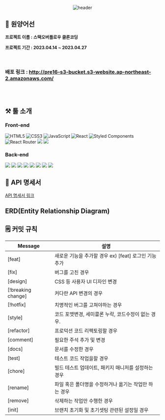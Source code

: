 <div align="center">

![header](https://capsule-render.vercel.app/api?type=waving&height=200&text=Stack&nbsp;Overflow&customColorList=idx2&animation=fadeIn) 
</div>

## 🚢 원양어선
**프로젝트 이름 : 스택오버플로우 클론코딩**  

**프로젝트 기간 : 2023.04.14 ~ 2023.04.27**   
<br />
<br />

### 배포 링크 : http://pre16-s3-bucket.s3-website.ap-northeast-2.amazonaws.com/ 
<br />
<br />

## ⚒️ 툴 소개

### Front-end
 ![HTML5](https://img.shields.io/badge/html5-%23E34F26.svg?style=for-the-badge&logo=html5&logoColor=white)
  ![CSS3](https://img.shields.io/badge/css3-%231572B6.svg?style=for-the-badge&logo=css3&logoColor=white)
  ![JavaScript](https://img.shields.io/badge/javascript-%23323330.svg?style=for-the-badge&logo=javascript&logoColor=%23FFE953)
  ![React](https://img.shields.io/badge/react-%2320232a.svg?style=for-the-badge&logo=react&logoColor=%2361DAFB)
  ![Styled Components](https://img.shields.io/badge/styled--components-DB7093?style=for-the-badge&logo=styled-components&logoColor=white)
  ![React Router](https://img.shields.io/badge/React_Router-CA4245?style=for-the-badge&logo=react-router&logoColor=white)
  <img src="https://img.shields.io/badge/axios-5A29E4?style=for-the-badge&logo=axios&logoColor=white">
  <img src="https://img.shields.io/badge/amazon s3-569A31?style=for-the-badge&logo=amazon s3&logoColor=white">


   
   ### Back-end
   <img src="https://img.shields.io/badge/java-1E8CBE?style=for-the-badge&logo=java&logoColor=white"> <img src="https://img.shields.io/badge/intellijidea-000000?style=for-the-badge&logo=intellijidea&logoColor=white">
    <img src="https://img.shields.io/badge/spring boot-6DB33F?style=for-the-badge&logo=spring boot&logoColor=white">
    <img src="https://img.shields.io/badge/spring security-6DB33F?style=for-the-badge&logo=spring security&logoColor=white">
    <img src="https://img.shields.io/badge/mySQL-4479A1?style=for-the-badge&logo=mySQL&logoColor=white">
    <img src="https://img.shields.io/badge/JWT-d63aff?style=for-the-badge&logo=JWT&logoColor=white">
    <img src="https://img.shields.io/badge/Amazon EC2-FF9900?style=for-the-badge&logo=Amazon EC2&logoColor=white">
    <img src="https://img.shields.io/badge/amazonrds-527FFF?style=for-the-badge&logo=amazonrds&logoColor=white">
    
   
   ## 📒 API 명세서
<a href="https://documenter.getpostman.com/view/25534583/2s93Y5Rg97#f99ad70a-5581-4357-8744-b1954062346e" target="_blank">API 명세서 링크</a>   
   
   
   ##  ERD(Entity Relationship Diagram) 
   

## 🗒 커밋 규칙

| Message             | 설명                                                                                                           |
| ---------------- | -------------------------------------------------------------------------------------------------------------- |
| [feat]             | 새로운 기능을 추가할 경우 ex) [feat] 로그인 기능 추가                                                                                               |
| [fix]             | 버그를 고친 경우                                                                                                      |
| [design]             | CSS 등 사용자 UI 디자인 변경                                                                                                      |
| [!breaking change]            | 커다란 API 변경의 경우                                                       |
| [!hotfix]         | 치명적인 버그를 고쳐야하는 경우                                                                                                  |
| [style]             | 코드 포맷변경, 세미콜론 누락, 코드수정이 없는 경우.                                                  |
| [refactor]            | 프로덕션 코드 리펙토링할 경우 |
| [comment]           | 필요한 주석 추가 및 변경                                                                                  |
| [docs]          | 문서를 수정한 경우                                                                                      |
| [test]           | 테스트 코드 작업을할 경우                                                             |
| [chore]           | 빌드 테스트 업데이트, 패키지 매니저를 설정하는 경우                                                                             |
| [rename] | 파일 혹은 폴더명을 수정하거나 옮기는 작업만 하는 경우                                                                                         |
| [remove]          | 삭제하는 작업만 수행한 경우                                                                        |
| [init]             | 브랜치 초기화 및 초기셋팅 관련된 설정일 경우|

